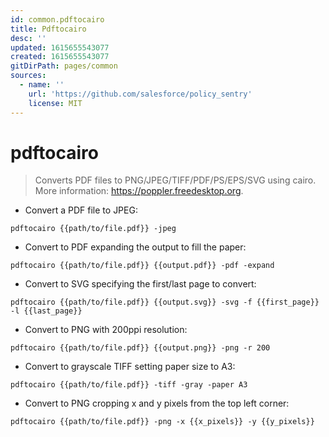 ```yaml
---
id: common.pdftocairo
title: Pdftocairo
desc: ''
updated: 1615655543077
created: 1615655543077
gitDirPath: pages/common
sources:
  - name: ''
    url: 'https://github.com/salesforce/policy_sentry'
    license: MIT
---
```

# pdftocairo

> Converts PDF files to PNG/JPEG/TIFF/PDF/PS/EPS/SVG using cairo.
> More information: <https://poppler.freedesktop.org>.

- Convert a PDF file to JPEG:

`pdftocairo {{path/to/file.pdf}} -jpeg`

- Convert to PDF expanding the output to fill the paper:

`pdftocairo {{path/to/file.pdf}} {{output.pdf}} -pdf -expand`

- Convert to SVG specifying the first/last page to convert:

`pdftocairo {{path/to/file.pdf}} {{output.svg}} -svg -f {{first_page}} -l {{last_page}}`

- Convert to PNG with 200ppi resolution:

`pdftocairo {{path/to/file.pdf}} {{output.png}} -png -r 200`

- Convert to grayscale TIFF setting paper size to A3:

`pdftocairo {{path/to/file.pdf}} -tiff -gray -paper A3`

- Convert to PNG cropping x and y pixels from the top left corner:

`pdftocairo {{path/to/file.pdf}} -png -x {{x_pixels}} -y {{y_pixels}}`

